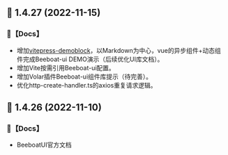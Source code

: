 ## 🎉 1.4.27 (2022-11-15)

### 📃【Docs】

- 增加[vitepress-demoblock](https://1006008051.github.io/vitepress-demoblock/)，以Markdown为中心，vue的异步组件+动态组件完成Beeboat-ui DEMO演示（后续优化UI库文档）。
- 增加Vite按需引用Beeboat-ui配置。
- 增加Volar插件Beeboat-ui组件库提示（待完善）。
- 优化http-create-handler.ts的axios重复请求逻辑。

## 🎉 1.4.26 (2022-11-10)

### 📃【Docs】

- BeeboatUI官方文档
